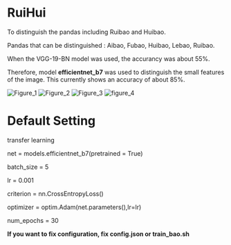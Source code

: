 # RuiHui
To distinguish the pandas including Ruibao and Huibao.

Pandas that can be distinguished : Aibao, Fubao, Huibao, Lebao, Ruibao.

When the VGG-19-BN model was used, the accurancy was about 55%.

Therefore, model **efficientnet_b7** was used to distinguish the small features of the image.
This currently shows an accuracy of about 85%.

![Figure_1](https://github.com/user-attachments/assets/db1228d3-3df6-44b9-8848-5513e4d59c37)
![Figure_2](https://github.com/user-attachments/assets/38414138-8463-4d13-9951-f56ba41a480d)
![Figure_3](https://github.com/user-attachments/assets/77d4c73a-672e-411f-8560-7d39db05ac5c)
![figure_4](https://github.com/user-attachments/assets/3f82ec5d-9708-44cb-96eb-d016709bdaa5)


# Default Setting
transfer learning

net = models.efficientnet_b7(pretrained = True)

batch_size = 5

lr = 0.001

criterion = nn.CrossEntropyLoss()

optimizer = optim.Adam(net.parameters(),lr=lr)

num_epochs = 30

**If you want to fix configuration, fix config.json or train_bao.sh**
